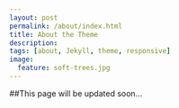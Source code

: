 ```yaml
---
layout: post
permalink: /about/index.html
title: About the Theme
description:
tags: [about, Jekyll, theme, responsive]
image:
  feature: soft-trees.jpg
---
```


##This page will be updated soon...
